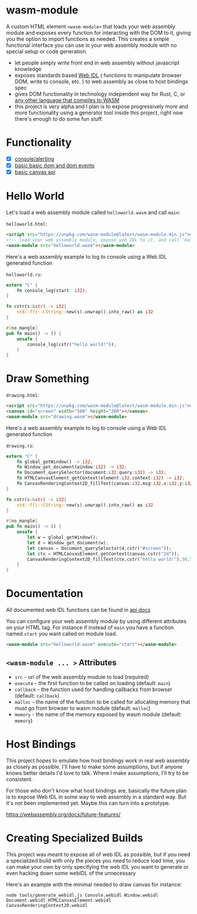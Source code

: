 # wasm-module

A custom HTML element `<wasm-module>` that loads your web assembly module and exposes every function for interacting with the DOM to it, giving you the option to import functions as needed. This creates a simple functional interface you can use in your web assembly module with no special setup or code generation.

* let people simply write front end in web assembly without javascript knowledge
* exposes standards based [Web IDL](https://heycam.github.io/webidl/) ( functions to manipulate browser DOM, write to console, etc. ) to web assembly as close to host bindings spec
* gives DOM functionality in technology independent way for Rust, C, or [any other language that compiles to WASM](https://github.com/appcypher/awesome-wasm-langs)
* this project is very alpha and I plan is to expose progressively more and more functionality using a generator tool inside this project, right now there's enough to do some fun stuff.

# Functionality
- [x] [console/alerting](https://richardanaya.github.io/wasm-module/examples/helloworld/src/lib.rs)
- [x] [basic basic dom and dom events](https://richardanaya.github.io/wasm-module/examples/events/src/lib.rs)
- [x] [basic canvas api](https://richardanaya.github.io/wasm-module/examples/canvas/src/lib.rs)

# Hello World
Let's load a web assembly module called `helloworld.wasm` and call `main`:

`helloworld.html`:
```html
<script src="https://unpkg.com/wasm-module@latest/wasm-module.min.js"></script>
<!-- load your web assembly module, expose web IDL to it, and call 'main' by default -->
<wasm-module src="helloworld.wasm"></wasm-module>
```

Here's a web assembly example to log to console using a Web IDL generated function

`helloworld.rs`:
```rust
extern "C" {
    fn console_log(start: i32);
}

fn cstr(s:&str) -> i32{
    std::ffi::CString::new(s).unwrap().into_raw() as i32
}

#[no_mangle]
pub fn main() -> () {
    unsafe {
        console_log(cstr("hello world!"));
    }
}
```

# Draw Something
`drawing.html`:
```html
<script src="https://unpkg.com/wasm-module@latest/wasm-module.min.js"></script>
<canvas id="screen" width="500" height="200"></canvas>
<wasm-module src="drawing.wasm"></wasm-module>
```

Here's a web assembly example to log to console using a Web IDL generated function

`drawing.rs`:
```rust
extern "C" {
    fn global_getWindow() -> i32;
    fn Window_get_document(window:i32) -> i32;
    fn Document_querySelector(document:i32,query:i32) -> i32;
    fn HTMLCanvasElement_getContext(element:i32,context:i32) -> i32;
    fn CanvasRenderingContext2D_fillText(canvas:i32,msg:i32,x:i32,y:i32);
}

fn cstr(s:&str) -> i32{
    std::ffi::CString::new(s).unwrap().into_raw() as i32
}

#[no_mangle]
pub fn main() -> () {
    unsafe {
        let w = global_getWindow();
        let d = Window_get_document(w);
        let canvas = Document_querySelector(d,cstr("#screen"));
        let ctx = HTMLCanvasElement_getContext(canvas,cstr("2d"));
        CanvasRenderingContext2D_fillText(ctx,cstr("hello world!"),50,50);
    }
}
```

# Documentation

All documented web IDL functions can be found in [api docs](https://github.com/richardanaya/wasm-module/blob/master/webidl.md)

You can configure your web assembly module by using different attributes on your HTML tag. For instance if instead of `main` you have a function named `start` you want called on module load.

```html
<wasm-module src="helloworld.wasm" execute="start"></wasm-module>
```

## `<wasm-module ... >` Attributes
* `src` - url of the web assembly module to load (required)
* `execute` - the first function to be called on loading (default: `main`)
* `callback` - the function used for handling callbacks from browser (default: `callback`)
* `malloc` - the name of the function to be called for allocating memory that must go from browser to wasm module (default: `malloc`)
* `memory` - the name of the memory exposed by wasm module (default: `memory`)

# Host Bindings

This project hopes to emulate how host bindings work in real web assembly as closely as possible. I'll have to make some assumptions, but if anyone knows better details I'd love to talk. Where I make assumptions, I'll try to be consistent.

For those who don't know what host bindings are, basically the future plan is to expose Web IDL in some way to web assembly in a standard way. But it's not been implemented yet. Maybe this can turn into a prototype.

https://webassembly.org/docs/future-features/

# Creating Specialized Builds

This project was meant to expose all of web IDL as possible, but if you need a specialized build with only the pieces you need to reduce load time, you can make your own by only specifying the web IDL you want to generate or even hacking down some webIDL of the unnecessary

Here's an example with the minimal needed to draw canvas for instance:
```terminal
node tools/generate_webidl.js Console.webidl Window.webidl Document.webidl HTMLCanvasElement.webidl CanvasRenderingContext2D.webidl
```
